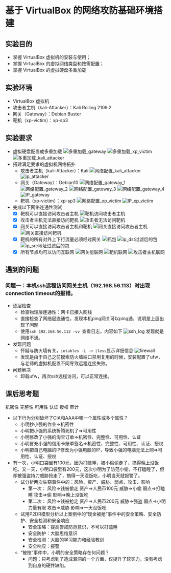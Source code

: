 # 基于 VirtualBox 的网络攻防基础环境搭建

## 实验目的
- 掌握 VirtualBox 虚拟机的安装与使用；
- 掌握 VirtualBox 的虚拟网络类型和按需配置；
- 掌握 VirtualBox 的虚拟硬盘多重加载

## 实验环境

- VirtualBox 虚拟机
- 攻击者主机（kali-Attacker）：Kali Rolling 2109.2
- 网关（Gateway）：Debian Buster
- 靶机（xp-victim）：xp-sp3
  
## 实验要求

- 虚拟硬盘配置成多重加载
![多重加载_gateway](img/多重加载_gateway.png)
![多重加载_xp_victim](img/多重加载_xp_victim.png)
![多重加载_kali_attacker](img/多重加载_kali_attacker.png)
- 搭建满足要求的虚拟机网络拓扑
  - 攻击者主机（kali-Attacker）：Kali
  ![网络配置_kali_attacker](img/网络配置_kali_attacker.png)
  ![ip_attacker](img/IP_attacker.png)
  - 网关（Gateway）：Debian10
  ![网络配置_gateway_1](img/网络配置_gateway_1.png)
  ![网络配置_gateway_2](img/网络配置_gateway_2.png)
  ![网络配置_gateway_3](img/网络配置_gateway_3.png)
  ![网络配置_gateway_4](img/网络配置_gateway_4.png)
  ![IP_gateway](img/IP_gateway.png)
  - 靶机（xp-victim）：xp-sp3
  ![网络配置_xp_victim](img/网络配置_xp_victim.png)
  ![IP_xp_victim](img/IP_xp_victim.png)
- 完成以下网络连通性测试
  - [x] 靶机可以直接访问攻击者主机
  ![靶机访问攻击者主机](img/靶机访问攻击者.png)
  - [x] 攻击者主机无法直接访问靶机
  ![攻击者无法访问靶机](img/攻击者无法访问靶机.png)
  - [x] 网关可以直接访问攻击者主机和靶机
  ![网关直接访问攻击者主机](img/网关访问攻击者主机.png)
  ![网关直接访问靶机](img/网关访问靶机.png)
  - [x] 靶机的所有对外上下行流量必须经过网关
  ![抓包](img/抓包2.png)
  ![ip_dst过滤后的包](img/抓包1.png)
  ![ip_src地址过滤后的包](img/抓包3.png)
  - [x] 所有节点均可以访问互联网
  ![网关能联网](img/网关联网.png)
  ![靶机联网](img/靶机联网.png)
  ![攻击者主机联网](img/攻击者主机联网.png)

## 遇到的问题

### 问题一：本机ssh远程访问网关主机（192.168.56.113）时出现connection timeout的报错。

- 逐层检查
  - 检查物理层连通性：网卡已接入网线
  - 直接检查了网络层连通性，发现本机ping网关可以ping通，说明是上层出现了问题
  - 使用`ssh 192.168.56.113 -vv `查看日志，内容如下
  ![ssh_log](img/ssh_log.png)
  发现就是网络不通。
- 发现问题
  - 怀疑与防火墙有关，`iotables -L -n |less`显示详细信息
  ![firewall](img/firewall.jpg)
  - 发现是由于自己之前摸索防火墙端口禁用复用的时候，安装配置了ufw，与老师的虚拟机配置不同导致远程连接失败。
- 问题解决
  - 卸载ufw，再次ssh远程访问，可以正常连接。  

## 课后思考题
机密性 完整性 可用性 认证 授权 审计
- 以下⾏为分别破坏了CIA和AAA中哪⼀个属性或多个属性？
  - 小明抄小强的作业$\Rightarrow$机密性
  - 小明把小强的系统折腾死机了$\Rightarrow$可用性
  - 小明修改了小强的淘宝订单$\Rightarrow$机密性、完整性、可用性、认证
  - 小明冒充小强的信用卡账单签名$\Rightarrow$机密性、完整性、可用性、认证、授权
  - 小明把自⼰电脑的IP修改为小强电脑的IP，导致小强的电脑⽆法上⽹$\Rightarrow$可用性、认证、授权
- 有⼀次，小明⼝袋里有100元，因为打瞌睡，被小偷偷⾛了，搞得晚上没饭吃。又⼀天，小明⼝袋里有200元，这次小明为了防范小偷，不打瞌睡了，但却被强盗持⼑威胁抢⾛了，搞得⼀天没饭吃，小明当天就报警了。
  - 试分析两次失窃事件中的：风险、资产、威胁、弱点、攻击、影响
    - 第一次：
    风险$\Rightarrow$钱被偷走
    资产$\Rightarrow$人民币100元
    威胁$\Rightarrow$小偷
    弱点$\Rightarrow$打瞌睡
    攻击$\Rightarrow$偷
    影响$\Rightarrow$晚上没饭吃
    - 第二次：
    风险$\Rightarrow$钱被抢走
    资产$\Rightarrow$人民币200元
    威胁$\Rightarrow$强盗
    弱点$\Rightarrow$小明力量有限
    攻击$\Rightarrow$威胁
    影响$\Rightarrow$一天没饭吃
  - 试用P2DR模型分析以上案例中的“现⾦被抢”事件中的安全策略、安全防护、安全检测和安全响应
    - 安全策略：提高警戒防范意识，不可以打瞌睡
    - 安全防护：大脑思维意识
    - 安全检测：大脑的学习能力和经验教训
    - 安全响应：报警
  - “被抢”事件中，小明的安全策略存在何问题？
    - 问题：只考虑到了造成漏洞的一个方面，仅提升了软实力，没有考虑到自身的硬件缺陷。
